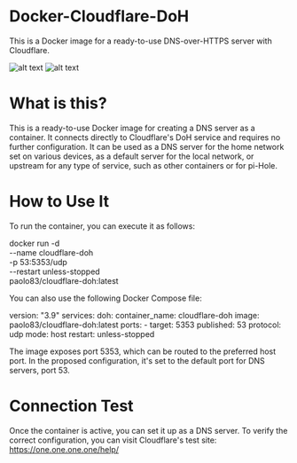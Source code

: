 # Docker-Cloudflare-DoH
This is a Docker image for a ready-to-use DNS-over-HTTPS server with Cloudflare.

![alt text](https://badgen.net/badge/release/v.1.0/green?) ![alt text](https://badgen.net/badge/code/Docker/blue?)

# What is this?
This is a ready-to-use Docker image for creating a DNS server as a container. It connects directly to Cloudflare's DoH service and requires no further configuration. It can be used as a DNS server for the home network set on various devices, as a default server for the local network, or upstream for any type of service, such as other containers or for pi-Hole.

# How to Use It

To run the container, you can execute it as follows:

docker run -d \
  --name cloudflare-doh \
  -p 53:5353/udp \
  --restart unless-stopped \
  paolo83/cloudflare-doh:latest

You can also use the following Docker Compose file:

version: "3.9"
services:
  doh:
    container_name: cloudflare-doh
    image: paolo83/cloudflare-doh:latest
    ports:
      - target: 5353
        published: 53
        protocol: udp
        mode: host
    restart: unless-stopped

The image exposes port 5353, which can be routed to the preferred host port. In the proposed configuration, it's set to the default port for DNS servers, port 53.

# Connection Test

Once the container is active, you can set it up as a DNS server.
To verify the correct configuration, you can visit Cloudflare's test site: https://one.one.one.one/help/
